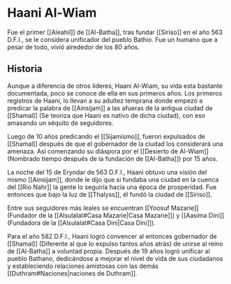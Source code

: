 # Haani Al-Wiam

Fue el primer [[Aleahil]] de [[Al-Batha]], tras fundar [[Siriso]] en el año 563 D.F.I., se le considera unificador del pueblo Bathio. Fue un humano que a pesar de todo, vivió alrededor de los 80 años.

## Historia

Aunque a diferencia de otros líderes, Haani Al-Wiam, su vida esta bastante documentada, poco se conoce de ella en sus primeros años. Los primeros registros de Haani, lo llevan a su adultez temprana donde empezó a predicar la palabra de [[Ainsijam]] a las afueras de la antigua ciudad de [[Shamal]] (Se teoriza que Haani es nativo de dicha ciudad), con eso amasando un séquito de seguidores. 

Luego de 10 años predicando el [[Sijamismo]], fueron expulsados de [[Shamal]] después de que el gobernador de la ciudad los considerará una amenaza. Así comenzando su diáspora por el [[Desierto de Al-Wiam]] (Nombrado tiempo después de la fundación de [[Al-Batha]]) por 15 años. 

La noche del 15 de Eryndar de 563 D.F.I., Haani obtuvo una visión del mismo [[Ainsijam]], donde le dijo que si fundaba una ciudad en la cuenca del [[Rio Nahr]] la gente lo seguiría hacia una época de prosperidad. Fue entonces que bajo la luz de [[Thalyss]], él fundó la ciudad de [[Siriso]].

Entre sus seguidores más leales se encuentran [[Yoosuf Mazarie]] (Fundador de la [[Alsulalat#Casa Mazarie|Casa Mazarie]]) y [[Aasima Dini]] (Fundadora de la [[Alsulalat#Casa Dini|Casa Dini]]). 

Para el año 582 D.F.I., Haani logró convencer al entonces gobernador de [[Shamal]] (Diferente al que lo expulso tantos años atrás) de unirse al reino de [[Al-Batha]] a voluntad propia. Después de 19 años logró unificar al pueblo Bathano, dedicándose a mejorar el nivel de vida de sus ciudadanos y estableciendo relaciones amistosas con las demás [[Duthram#Naciones|naciones de Duthram]].